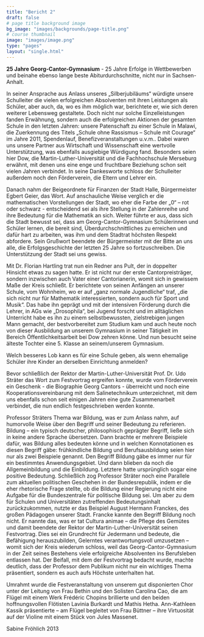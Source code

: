 ```yaml
---
title: "Bericht 2"
draft: false
# page title background image
bg_image: "images/backgrounds/page-title.png"
# course thumbnail
image: "images/image.png"
type: "pages"
layout: "single.html"
---
```


**25 Jahre Georg-Cantor-Gymnasium** - 25 Jahre Erfolge in Wettbewerben und beinahe ebenso lange beste Abiturdurchschnitte, nicht nur in Sachsen-Anhalt.

In seiner Ansprache aus Anlass unseres „Silberjubiläums“ würdigte unsere Schulleiter die vielen erfolgreichen Absolventen mit ihren Leistungen als Schüler, aber auch, da, wo es ihm möglich war, berichtete er, wie sich deren weiterer Lebensweg gestaltete. Doch nicht nur solche Einzelleistungen fanden Erwähnung, sondern auch die erfolgreichen Aktionen der gesamten Schule in den letzten Jahren: unsere Patenschaft zu einer Schule in Malawi, die Zuerkennung des Titels „Schule ohne Rassismus – Schule mit Courage“ im Jahre 2011, Spendenlauf, Benefizveranstaltungen u.v.m.. Dabei waren uns unsere Partner aus Wirtschaft und Wissenschaft eine wertvolle Unterstützung, was ebenfalls ausgiebige Würdigung fand. Besonders seien hier Dow, die Martin-Luther-Universität und die Fachhochschule Merseburg erwähnt, mit denen uns eine enge und fruchtbare Beziehung schon seit vielen Jahren verbindet. In seine Dankesworte schloss der Schulleiter außerdem noch den Förderverein, die Eltern und Lehrer ein.

Danach nahm der Beigeordnete für Finanzen der Stadt Halle, Bürgermeister Egbert Geier, das Wort. Auf anschauliche Weise verglich er die mathematischen Vorstellungen der Stadt, wo eher die Farbe der „0“ – rot oder schwarz - entscheidend sei als ihre Stellung in der Zahlenreihe und ihre Bedeutung für die Mathematik an sich. Weiter führte er aus, dass sich die Stadt bewusst sei, dass am Georg-Cantor-Gymnasium Schülerinnen und Schüler lernen, die bereit sind, Überdurchschnittliches zu erreichen und dafür hart zu arbeiten, was ihm und dem Stadtrat höchsten Respekt abfordere. Sein Grußwort beendete der Bürgermeister mit der Bitte an uns alle, die Erfolgsgeschichte der letzten 25 Jahre so fortzuschreiben. Die Unterstützung der Stadt sei uns gewiss.

Mit Dr. Florian Hartling trat nun ein Redner ans Pult, der in doppelter Hinsicht etwas zu sagen hatte. Er ist nicht nur der erste Cantorpreisträger, sondern inzwischen auch Vater einer Cantorianerin, womit sich in gewissem Maße der Kreis schließt. Er berichtete von seinen Anfängen an unserer Schule, vom Wohnheim, wo er auf „ganz normale Jugendliche“ traf, „die sich nicht nur für Mathematik interessierten, sondern auch für Sport und Musik“. Das habe ihn geprägt und mit der intensiven Förderung durch die Lehrer, in AGs wie „Drosophila“, bei Jugend forscht und im alltäglichen Unterricht habe es ihn zu einem selbstbewussten, zielstrebigen jungen Mann gemacht, der bestvorbereitet zum Studium kam und auch heute noch von dieser Ausbildung an unserem Gymnasium in seiner Tätigkeit im Bereich Öffentlichkeitsarbeit bei Dow zehren könne. Und nun besucht seine älteste Tochter eine 5. Klasse an seinem/unserem Gymnasium.

Welch besseres Lob kann es für eine Schule geben, als wenn ehemalige Schüler ihre Kinder an derselben Einrichtung anmelden?

Bevor schließlich der Rektor der Martin-Luther-Universität Prof. Dr. Udo Sträter das Wort zum Festvortrag ergreifen konnte, wurde vom Förderverein ein Geschenk - die Biographie Georg Cantors - überreicht und noch eine Kooperationsvereinbarung mit dem Salinetechnikum unterzeichnet, mit dem uns ebenfalls schon seit einigen Jahren eine gute Zusammenarbeit verbindet, die nun endlich festgeschrieben werden konnte.

Professor Sträters Thema war Bildung, was er zum Anlass nahm, auf humorvolle Weise über den Begriff und seiner Bedeutung zu referieren. Bildung – ein typisch deutscher, philosophisch geprägter Begriff, ließe sich in keine andere Sprache übersetzen. Dann brachte er mehrere Beispiele dafür, was Bildung alles bedeuten könne und in welchen Konnotationen es diesen Begriff gäbe: frühkindliche Bildung und Berufsausbildung seien hier nur als zwei Beispiele genannt. Den Begriff Bildung gäbe es immer nur für ein bestimmtes Anwendungsgebiet. Und dann blieben da noch die Allgemeinbildung und die Einbildung. Letztere hatte ursprünglich sogar eine positive Bedeutung. Schließlich zog Professor Sträter noch eine Parallele zum aktuellen politischen Geschehen in der Bundesrepublik, indem er die eher rhetorische Frage stellte, ob die Bildung einer Regierung nicht eine Aufgabe für die Bundeszentrale für politische Bildung sei. Um aber zu dem für Schulen und Universitäten zutreffenden Bedeutungsinhalt zurückzukommen, nutzte er das Beispiel August Hermann Franckes, des großen Pädagogen unserer Stadt. Francke kannte den Begriff Bildung noch nicht. Er nannte das, was er tat Cultura animae – die Pflege des Gemütes und damit beendete der Rektor der Martin-Luther-Universität seinen Festvortrag. Dies sei ein Grundrecht für Jedermann und bedeute, die Befähigung herauszubilden, Gelerntes verantwortungsvoll umzusetzen – womit sich der Kreis wiederum schloss, weil das Georg-Cantor-Gymnasium in der Zeit seines Bestehens viele erfolgreiche Absolventen ins Berufsleben entlassen hat. Der Beifall, mit dem der Festvortrag bedacht wurde, machte deutlich, dass der Professor dem Publikum nicht nur ein wichtiges Thema präsentiert, sondern es auch aufs Höchste unterhalten hat.

Umrahmt wurde die Festveranstaltung von unserem gut disponierten Chor unter der Leitung von Frau Bethin und den Solisten Carolina Cao, die am Flügel mit einem Werk Frédéric Chopins brillierte und den beiden hoffnungsvollen Flötisten Lavinia Burkardt und Mathis Hetha. Ann-Kathleen Kassik präsentierte – am Flügel begleitet von Frau Büttner – ihre Virtuosität auf der Violine mit einem Stück von Jules Massenet.

Sabine Fröhlich 2013
